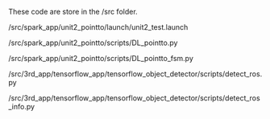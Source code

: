 These code are store in the /src folder.

/src/spark_app/unit2_pointto/launch/unit2_test.launch

/src/spark_app/unit2_pointto/scripts/DL_pointto.py

/src/spark_app/unit2_pointto/scripts/DL_pointto_fsm.py

/src/3rd_app/tensorflow_app/tensorflow_object_detector/scripts/detect_ros.py

/src/3rd_app/tensorflow_app/tensorflow_object_detector/scripts/detect_ros_info.py
